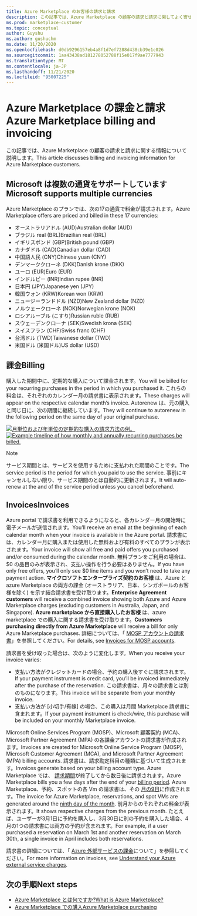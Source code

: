 ```yaml
---
title: Azure Marketplace のお客様の請求と請求
description: この記事では、Azure Marketplace の顧客の請求と請求に関してよく寄せられる質問について説明します。
ms.prod: marketplace-customer
ms.topic: conceptual
author: Guyshu
ms.author: gushuchm
ms.date: 11/20/2020
ms.openlocfilehash: d0db9296157eb4a8f1d7ef7288d438cb39e1c026
ms.sourcegitcommit: 1aa43438ad181278052788f15e017f9ae7777943
ms.translationtype: MT
ms.contentlocale: ja-JP
ms.lasthandoff: 11/21/2020
ms.locfileid: "95007225"
---
```

# <a name="azure-marketplace-billing-and-invoicing"></a><span data-ttu-id="bb40b-103">Azure Marketplace の課金と請求</span><span class="sxs-lookup"><span data-stu-id="bb40b-103">Azure Marketplace billing and invoicing</span></span>

<span data-ttu-id="bb40b-104">この記事では、Azure Marketplace の顧客の請求と請求に関する情報について説明します。</span><span class="sxs-lookup"><span data-stu-id="bb40b-104">This article discusses billing and invoicing information for Azure Marketplace customers.</span></span>

## <a name="microsoft-supports-multiple-currencies"></a><span data-ttu-id="bb40b-105">Microsoft は複数の通貨をサポートしています</span><span class="sxs-lookup"><span data-stu-id="bb40b-105">Microsoft supports multiple currencies</span></span>

<span data-ttu-id="bb40b-106">Azure Marketplace のプランでは、次の17の通貨で料金が請求されます。</span><span class="sxs-lookup"><span data-stu-id="bb40b-106">Azure Marketplace offers are priced and billed in these 17 currencies:</span></span>

- <span data-ttu-id="bb40b-107">オーストラリアドル (AUD)</span><span class="sxs-lookup"><span data-stu-id="bb40b-107">Australian dollar (AUD)</span></span>
- <span data-ttu-id="bb40b-108">ブラジル real (BRL)</span><span class="sxs-lookup"><span data-stu-id="bb40b-108">Brazilian real (BRL)</span></span>
- <span data-ttu-id="bb40b-109">イギリスポンド (GBP)</span><span class="sxs-lookup"><span data-stu-id="bb40b-109">British pound (GBP)</span></span>
- <span data-ttu-id="bb40b-110">カナダドル (CAD)</span><span class="sxs-lookup"><span data-stu-id="bb40b-110">Canadian dollar (CAD)</span></span>
- <span data-ttu-id="bb40b-111">中国語人民 (CNY)</span><span class="sxs-lookup"><span data-stu-id="bb40b-111">Chinese yuan (CNY)</span></span>
- <span data-ttu-id="bb40b-112">デンマーククローネ (DKK)</span><span class="sxs-lookup"><span data-stu-id="bb40b-112">Danish krone (DKK)</span></span>
- <span data-ttu-id="bb40b-113">ユーロ (EUR)</span><span class="sxs-lookup"><span data-stu-id="bb40b-113">Euro (EUR)</span></span>
- <span data-ttu-id="bb40b-114">インドルピー (INR)</span><span class="sxs-lookup"><span data-stu-id="bb40b-114">Indian rupee (INR)</span></span>
- <span data-ttu-id="bb40b-115">日本円 (JPY)</span><span class="sxs-lookup"><span data-stu-id="bb40b-115">Japanese yen (JPY)</span></span>
- <span data-ttu-id="bb40b-116">韓国ウォン (KRW)</span><span class="sxs-lookup"><span data-stu-id="bb40b-116">Korean won (KRW)</span></span>
- <span data-ttu-id="bb40b-117">ニュージーランドドル (NZD)</span><span class="sxs-lookup"><span data-stu-id="bb40b-117">New Zealand dollar (NZD)</span></span>
- <span data-ttu-id="bb40b-118">ノルウェークローネ (NOK)</span><span class="sxs-lookup"><span data-stu-id="bb40b-118">Norwegian krone (NOK)</span></span>
- <span data-ttu-id="bb40b-119">ロシアルーブル (こすり)</span><span class="sxs-lookup"><span data-stu-id="bb40b-119">Russian ruble (RUB)</span></span>
- <span data-ttu-id="bb40b-120">スウェーデンクローナ (SEK)</span><span class="sxs-lookup"><span data-stu-id="bb40b-120">Swedish krona (SEK)</span></span>
- <span data-ttu-id="bb40b-121">スイスフラン (CHF)</span><span class="sxs-lookup"><span data-stu-id="bb40b-121">Swiss franc (CHF)</span></span>
- <span data-ttu-id="bb40b-122">台湾ドル (TWD)</span><span class="sxs-lookup"><span data-stu-id="bb40b-122">Taiwanese dollar (TWD)</span></span>
- <span data-ttu-id="bb40b-123">米国ドル (米国ドル)</span><span class="sxs-lookup"><span data-stu-id="bb40b-123">US dollar (USD)</span></span>

## <a name="billing"></a><span data-ttu-id="bb40b-124">課金</span><span class="sxs-lookup"><span data-stu-id="bb40b-124">Billing</span></span>

<span data-ttu-id="bb40b-125">購入した期間中に、定期的な購入について課金されます。</span><span class="sxs-lookup"><span data-stu-id="bb40b-125">You will be billed for your recurring purchases in the period in which you purchased it.</span></span> <span data-ttu-id="bb40b-126">これらの料金は、それぞれのカレンダー月の請求書に表示されます。</span><span class="sxs-lookup"><span data-stu-id="bb40b-126">These charges will appear on the respective calendar month’s invoice.</span></span> <span data-ttu-id="bb40b-127">Autorenew は、元の購入と同じ日に、次の期間に継続しています。</span><span class="sxs-lookup"><span data-stu-id="bb40b-127">They will continue to autorenew in the following period on the same day of your original purchase.</span></span>

<span data-ttu-id="bb40b-128">[![月単位および年単位の定期的な購入の請求方法の例。](media/billing/billing-charges-recurring.png)](media/billing/billing-charges-recurring.png#lightbox)</span><span class="sxs-lookup"><span data-stu-id="bb40b-128">[![Example timeline of how monthly and annually recurring purchases be billed.](media/billing/billing-charges-recurring.png)](media/billing/billing-charges-recurring.png#lightbox)</span></span>

>[!NOTE]
> <span data-ttu-id="bb40b-129">サービス期間とは、サービスを使用するために支払われた期間のことです。</span><span class="sxs-lookup"><span data-stu-id="bb40b-129">The service period is the period for which you paid to use the service.</span></span> <span data-ttu-id="bb40b-130">事前にキャンセルしない限り、サービス期間のとは自動的に更新されます。</span><span class="sxs-lookup"><span data-stu-id="bb40b-130">It will auto-renew at the and of the service period unless you cancel beforehand.</span></span>

## <a name="invoices"></a><span data-ttu-id="bb40b-131">Invoices</span><span class="sxs-lookup"><span data-stu-id="bb40b-131">Invoices</span></span>

<span data-ttu-id="bb40b-132">Azure portal で請求書を利用できるようになると、各カレンダー月の開始時に電子メールが送信されます。</span><span class="sxs-lookup"><span data-stu-id="bb40b-132">You’ll receive an email at the beginning of each calendar month when your invoice is available in the Azure portal.</span></span> <span data-ttu-id="bb40b-133">請求書には、カレンダー月に購入または使用した無料および有料のすべてのプランが表示されます。</span><span class="sxs-lookup"><span data-stu-id="bb40b-133">Your invoice will show all free and paid offers you purchased and/or consumed during the calendar month.</span></span> <span data-ttu-id="bb40b-134">無料プランをご利用の場合は、$0 の品目のみが表示され、支払い操作を行う必要はありません。</span><span class="sxs-lookup"><span data-stu-id="bb40b-134">If you have only free offers, you’ll only see $0 line items and you won’t need to take any payment action.</span></span> <span data-ttu-id="bb40b-135">**マイクロソフトエンタープライズ契約のお客様** は、Azure と azure Marketplace の両方の課金 (オーストラリア、日本、シンガポールのお客様を除く) を示す結合請求書を受け取ります。</span><span class="sxs-lookup"><span data-stu-id="bb40b-135">**Enterprise Agreement customers** will receive a combined invoice showing both Azure and Azure Marketplace charges (excluding customers in Australia, Japan, and Singapore).</span></span> <span data-ttu-id="bb40b-136">**Azure marketplace から直接購入したお客様** は、azure marketplace での購入に関する請求書を受け取ります。</span><span class="sxs-lookup"><span data-stu-id="bb40b-136">**Customers purchasing directly from Azure Marketplace** will receive a bill for only Azure Marketplace purchases.</span></span> <span data-ttu-id="bb40b-137">詳細については、「 [MOSP アカウントの請求書](/azure/cost-management-billing/understand/download-azure-invoice#invoices-for-mosp-billing-accounts)」を参照してください。</span><span class="sxs-lookup"><span data-stu-id="bb40b-137">For details, see [Invoices for MOSP accounts](/azure/cost-management-billing/understand/download-azure-invoice#invoices-for-mosp-billing-accounts).</span></span>

<span data-ttu-id="bb40b-138">請求書を受け取った場合は、次のように変化します。</span><span class="sxs-lookup"><span data-stu-id="bb40b-138">When you receive your invoice varies:</span></span>

- <span data-ttu-id="bb40b-139">支払い方法がクレジットカードの場合、予約の購入後すぐに請求されます。</span><span class="sxs-lookup"><span data-stu-id="bb40b-139">If your payment instrument is credit card, you’ll be invoiced immediately after the purchase of the reservation.</span></span> <span data-ttu-id="bb40b-140">この請求書は、月々の請求書とは別のものになります。</span><span class="sxs-lookup"><span data-stu-id="bb40b-140">This invoice will be separate from your monthly invoice.</span></span>
- <span data-ttu-id="bb40b-141">支払い方法が [小切手/有線] の場合、この購入は月間 Marketplace 請求書に含まれます。</span><span class="sxs-lookup"><span data-stu-id="bb40b-141">If your payment instrument is check/wire, this purchase will be included on your monthly Marketplace invoice.</span></span>

<span data-ttu-id="bb40b-142">Microsoft Online Services Program (MOSP)、Microsoft 顧客契約 (MCA)、Microsoft Partner Agreement (MPA) の各課金アカウントの請求書が作成されます。</span><span class="sxs-lookup"><span data-stu-id="bb40b-142">Invoices are created for Microsoft Online Service Program (MOSP), Microsoft Customer Agreement (MCA), and Microsoft Partner Agreement (MPA) billing accounts.</span></span> <span data-ttu-id="bb40b-143">請求書は、請求勘定科目の種類に基づいて生成されます。</span><span class="sxs-lookup"><span data-stu-id="bb40b-143">Invoices generate based on your billing account type.</span></span> <span data-ttu-id="bb40b-144">Azure Marketplace では、 [請求期間](/azure/cost-management-billing/understand/download-azure-invoice#why-you-might-not-see-an-invoice)が終了してから数日後に請求されます。</span><span class="sxs-lookup"><span data-stu-id="bb40b-144">Azure Marketplace bills you a few days after the end of your [billing period](/azure/cost-management-billing/understand/download-azure-invoice#why-you-might-not-see-an-invoice).</span></span> <span data-ttu-id="bb40b-145">Azure Marketplace、予約、スポットの各 Vm の請求書は、その [月の9日](/azure/cost-management-billing/understand/download-azure-invoice#invoices-for-mosp-billing-accounts)に作成されます。</span><span class="sxs-lookup"><span data-stu-id="bb40b-145">The invoice for Azure Marketplace, reservations, and spot VMs are generated around the [ninth day of the month](/azure/cost-management-billing/understand/download-azure-invoice#invoices-for-mosp-billing-accounts).</span></span> <span data-ttu-id="bb40b-146">前月からのそれぞれの料金が表示されます。</span><span class="sxs-lookup"><span data-stu-id="bb40b-146">It shows respective charges from the previous month.</span></span> <span data-ttu-id="bb40b-147">たとえば、ユーザーが3月1日に予約を購入し、3月30日に別の予約を購入した場合、4月の1つの請求書には両方の予約が含まれます。</span><span class="sxs-lookup"><span data-stu-id="bb40b-147">For example, if a user purchased a reservation on March 1st and another reservation on March 30th, a single invoice in April includes both reservations.</span></span>

<span data-ttu-id="bb40b-148">請求書の詳細については、「 [Azure 外部サービスの課金](/azure/cost-management-billing/understand/understand-azure-marketplace-charges)について」を参照してください。</span><span class="sxs-lookup"><span data-stu-id="bb40b-148">For more information on invoices, see [Understand your Azure external service charges](/azure/cost-management-billing/understand/understand-azure-marketplace-charges).</span></span>

## <a name="next-steps"></a><span data-ttu-id="bb40b-149">次の手順</span><span class="sxs-lookup"><span data-stu-id="bb40b-149">Next steps</span></span>

- [<span data-ttu-id="bb40b-150">Azure Marketplace とは何ですか?</span><span class="sxs-lookup"><span data-stu-id="bb40b-150">What is Azure Marketplace?</span></span>](azure-marketplace-overview.md)
- [<span data-ttu-id="bb40b-151">Azure Marketplace での購入</span><span class="sxs-lookup"><span data-stu-id="bb40b-151">Azure Marketplace purchasing</span></span>](azure-purchasing-invoicing.md)
